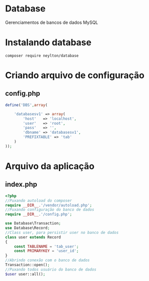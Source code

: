 # Database
Gerenciamentos de bancos de dados MySQL
# Instalando database
```shell
composer require neylton/database
```
# Criando arquivo de configuração
## config.php
```php
define('DBS',array(

    'databasesv1' => array(
        'host'   => 'localhost',
        'user'   => 'root',
        'pass'   => '',
        'dbname' => 'databasesv1',
        'PREFIXTABLE' => 'tab'
    )
));
```

# Arquivo da aplicação 
## index.php

```php
<?php
//Puxando autoload do composer
require __DIR__.'/vendor/autoload.php';
//Puxando configuração do banco de dados
require __DIR__.'/config.php';

use Database\Transaction;
use Database\Record;
//Class user, para persistir user no banco de dados
class user extends Record
{
    const TABLENAME = 'tab_user';
    const PRIMARYKEY = 'user_id';
}
//Abrindo conexão com o banco de dados
Transaction::open();
//Puxando todos usuário do banco de dados
$user user::all();
```
